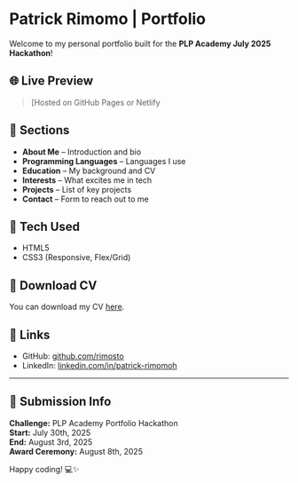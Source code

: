 # Patrick Rimomo | Portfolio

Welcome to my personal portfolio built for the **PLP Academy July 2025 Hackathon**!

## 🌐 Live Preview

> [Hosted on GitHub Pages or Netlify 

## 📁 Sections

- **About Me** – Introduction and bio
- **Programming Languages** – Languages I use
- **Education** – My background and CV
- **Interests** – What excites me in tech
- **Projects** – List of key projects
- **Contact** – Form to reach out to me

## 📌 Tech Used

- HTML5
- CSS3 (Responsive, Flex/Grid)

## 📄 Download CV

You can download my CV [here](Patrick_Rimosto_CV.docs).

## 🔗 Links

- GitHub: [github.com/rimosto](https://github.com/rimosto)
- LinkedIn: [linkedin.com/in/patrick-rimomoh](https://www.linkedin.com/in/patrickrimomoh)

---

## 🚀 Submission Info

**Challenge:** PLP Academy Portfolio Hackathon  
**Start:** July 30th, 2025  
**End:** August 3rd, 2025  
**Award Ceremony:** August 8th, 2025

Happy coding! 💻✨
